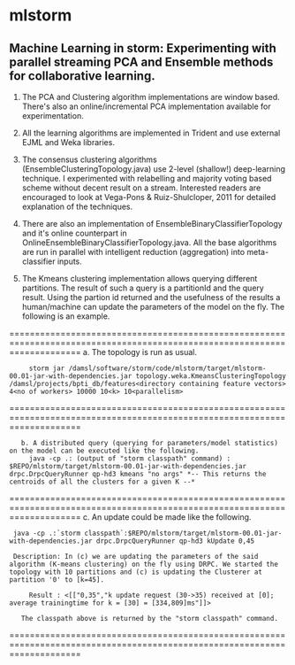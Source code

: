 mlstorm
=======

Machine Learning in storm: Experimenting with parallel streaming PCA and Ensemble methods for collaborative learning.
--------------------------------------------------------------------------------------------------------------------------

1. The PCA and Clustering algorithm implementations are window based. There's also an online/incremental PCA implementation available for experimentation.

2. All the learning algorithms are implemented in Trident and use external EJML and Weka libraries.

3. The consensus clustering algorithms (EnsembleClusteringTopology.java) use 2-level (shallow!) deep-learning technique. I experimented with relabelling and majority voting based scheme without decent result on a stream. Interested readers are encouraged to look at Vega-Pons & Ruiz-Shulcloper, 2011 for detailed explanation of the techniques.  

4. There are also an implementation of EnsembleBinaryClassifierTopology and it's online counterpart in OnlineEnsembleBinaryClassifierTopology.java. All the base algorithms are run in parallel with intelligent reduction (aggregation) into meta-classifier inputs. 

5. The Kmeans clustering implementation allows querying different partitions. The result of such a query is a partitionId and the query result. Using the partion id returned and the usefulness of the results a human/machine can update the parameters of the model on the fly. The following is an example.

==========================================================================================================================
       a. The topology is run as usual.
       
         storm jar /damsl/software/storm/code/mlstorm/target/mlstorm-00.01-jar-with-dependencies.jar topology.weka.KmeansClusteringTopology /damsl/projects/bpti_db/features<directory containing feature vectors> 4<no of workers> 10000 10<k> 10<parallelism>

==========================================================================================================================

       b. A distributed query (querying for parameters/model statistics) on the model can be executed like the following.
         java -cp .: (output of "storm classpath" command) : $REPO/mlstorm/target/mlstorm-00.01-jar-with-dependencies.jar drpc.DrpcQueryRunner qp-hd3 kmeans "no args" *-- This returns the centroids of all the clusters for a given K --*
==========================================================================================================================
       c. An update could be made like the following.
       
	 java -cp .:`storm classpath`:$REPO/mlstorm/target/mlstorm-00.01-jar-with-dependencies.jar drpc.DrpcQueryRunner qp-hd3 kUpdate 0,45
	 
	 Description: In (c) we are updating the parameters of the said algorithm (K-means clustering) on the fly using DRPC. We started the topology with 10 partitions and (c) is updating the Clusterer at partition '0' to [k=45]. 
	 
         Result : <[["0,35","k update request (30->35) received at [0]; average trainingtime for k = [30] = [334,809]ms"]]>

       The classpath above is returned by the "storm classpath" command.
==========================================================================================================================
       
       

